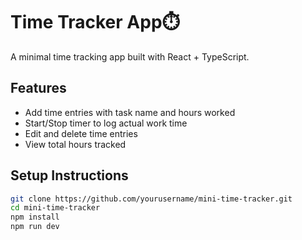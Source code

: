 # Time Tracker App⏱️

A minimal time tracking app built with React + TypeScript.

## Features

- Add time entries with task name and hours worked
- Start/Stop timer to log actual work time
- Edit and delete time entries
- View total hours tracked

## Setup Instructions

```bash
git clone https://github.com/yourusername/mini-time-tracker.git
cd mini-time-tracker
npm install
npm run dev
